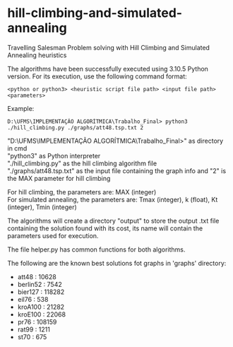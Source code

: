 # hill-climbing-and-simulated-annealing
Travelling Salesman Problem solving with Hill Climbing and Simulated Annealing heuristics

The algorithms have been successfully executed using 3.10.5 Python version.
For its execution, use the following command format:

    <python or python3> <heuristic script file path> <input file path> <parameters>

Example:

    D:\UFMS\IMPLEMENTAÇÃO ALGORÍTMICA\Trabalho_Final> python3 ./hill_climbing.py ./graphs/att48.tsp.txt 2

"D:\UFMS\IMPLEMENTAÇÃO ALGORÍTMICA\Trabalho_Final>" as directory in cmd<br>
"python3" as Python interpreter<br>
"./hill_climbing.py" as the hill climbing algorithm file<br>
"./graphs/att48.tsp.txt" as the input file containing the graph info and "2" is the MAX parameter for hill climbing<br>

For hill climbing, the parameters are: MAX (integer)<br>
For simulated annealing, the parameters are: Tmax (integer), k (float), Kt (integer), Tmin (integer)

The algorithms will create a directory "output" to store the output .txt file containing the solution found with its cost, its name will contain the parameters used for execution. 

The file helper.py has common functions for both algorithms.

The following are the known best solutions fot graphs in 'graphs' directory:
* att48 : 10628
* berlin52 : 7542
* bier127 : 118282
* eil76 : 538
* kroA100 : 21282
* kroE100 : 22068
* pr76 : 108159
* rat99 : 1211
* st70 : 675